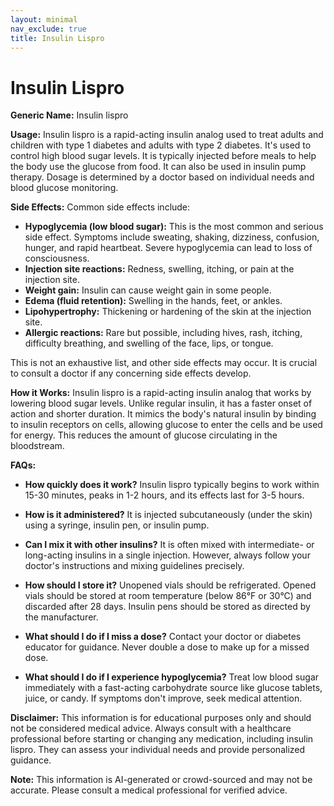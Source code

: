 ```yaml
---
layout: minimal
nav_exclude: true
title: Insulin Lispro
---
```


# Insulin Lispro

**Generic Name:** Insulin lispro

**Usage:** Insulin lispro is a rapid-acting insulin analog used to treat adults and children with type 1 diabetes and adults with type 2 diabetes.  It's used to control high blood sugar levels. It is typically injected before meals to help the body use the glucose from food.  It can also be used in insulin pump therapy.  Dosage is determined by a doctor based on individual needs and blood glucose monitoring.


**Side Effects:** Common side effects include:

* **Hypoglycemia (low blood sugar):** This is the most common and serious side effect. Symptoms include sweating, shaking, dizziness, confusion, hunger, and rapid heartbeat.  Severe hypoglycemia can lead to loss of consciousness.
* **Injection site reactions:**  Redness, swelling, itching, or pain at the injection site.
* **Weight gain:** Insulin can cause weight gain in some people.
* **Edema (fluid retention):**  Swelling in the hands, feet, or ankles.
* **Lipohypertrophy:**  Thickening or hardening of the skin at the injection site.
* **Allergic reactions:**  Rare but possible, including hives, rash, itching, difficulty breathing, and swelling of the face, lips, or tongue.

This is not an exhaustive list, and other side effects may occur.  It is crucial to consult a doctor if any concerning side effects develop.


**How it Works:** Insulin lispro is a rapid-acting insulin analog that works by lowering blood sugar levels.  Unlike regular insulin, it has a faster onset of action and shorter duration. It mimics the body's natural insulin by binding to insulin receptors on cells, allowing glucose to enter the cells and be used for energy. This reduces the amount of glucose circulating in the bloodstream.


**FAQs:**

* **How quickly does it work?** Insulin lispro typically begins to work within 15-30 minutes, peaks in 1-2 hours, and its effects last for 3-5 hours.

* **How is it administered?** It is injected subcutaneously (under the skin) using a syringe, insulin pen, or insulin pump.

* **Can I mix it with other insulins?** It is often mixed with intermediate- or long-acting insulins in a single injection.  However, always follow your doctor's instructions and mixing guidelines precisely.

* **How should I store it?**  Unopened vials should be refrigerated.  Opened vials should be stored at room temperature (below 86°F or 30°C) and discarded after 28 days.  Insulin pens should be stored as directed by the manufacturer.

* **What should I do if I miss a dose?** Contact your doctor or diabetes educator for guidance.  Never double a dose to make up for a missed dose.

* **What should I do if I experience hypoglycemia?** Treat low blood sugar immediately with a fast-acting carbohydrate source like glucose tablets, juice, or candy.  If symptoms don't improve, seek medical attention.


**Disclaimer:** This information is for educational purposes only and should not be considered medical advice. Always consult with a healthcare professional before starting or changing any medication, including insulin lispro.  They can assess your individual needs and provide personalized guidance.


**Note:** This information is AI-generated or crowd-sourced and may not be accurate. Please consult a medical professional for verified advice.